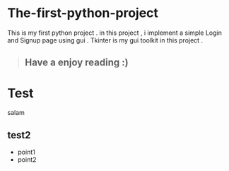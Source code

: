 # The-first-python-project
This is my first python project . in this project , i implement a simple Login and Signup page using gui .
Tkinter is my gui toolkit in this project . 
> ## Have a enjoy reading :)
# Test
salam
## test2
- point1
- point2
